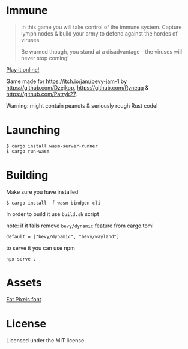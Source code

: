# Immune

> In this game you will take control of the immune system. Capture lymph nodes & build your army to defend against the hordes of viruses.
>
> Be warned though, you stand at a disadvantage - the viruses will never stop coming!

[Play it online!](https://dzejkop.itch.io/immune)

Game made for https://itch.io/jam/bevy-jam-1 by https://github.com/Dzejkop, https://github.com/Ryneqq & https://github.com/Patryk27.

Warning: might contain peanuts & seriously rough Rust code!

# Launching

```
$ cargo install wasm-server-runner
$ cargo run-wasm
```

# Building

Make sure you have installed
```
$ cargo install -f wasm-bindgen-cli
```

In order to build it use `build.sh` script

note: if it fails remove `bevy/dynamic` feature from cargo.toml

```
default = ["bevy/dynamic", "bevy/wayland"]
```

to serve it you can use npm
```
npx serve .
```

# Assets

[Fat Pixels font](https://www.1001fonts.com/fat-pixels-font.html)

# License

Licensed under the MIT license.
